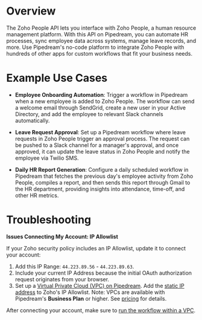 # Overview

The Zoho People API lets you interface with Zoho People, a human resource management platform. With this API on Pipedream, you can automate HR processes, sync employee data across systems, manage leave records, and more. Use Pipedream's no-code platform to integrate Zoho People with hundreds of other apps for custom workflows that fit your business needs.

# Example Use Cases

- **Employee Onboarding Automation**: Trigger a workflow in Pipedream when a new employee is added to Zoho People. The workflow can send a welcome email through SendGrid, create a new user in your Active Directory, and add the employee to relevant Slack channels automatically.

- **Leave Request Approval**: Set up a Pipedream workflow where leave requests in Zoho People trigger an approval process. The request can be pushed to a Slack channel for a manager's approval, and once approved, it can update the leave status in Zoho People and notify the employee via Twilio SMS.

- **Daily HR Report Generation**: Configure a daily scheduled workflow in Pipedream that fetches the previous day's employee activity from Zoho People, compiles a report, and then sends this report through Gmail to the HR department, providing insights into attendance, time-off, and other HR metrics.

# Troubleshooting

**Issues Connecting My Account: IP Allowlist**

If your Zoho security policy includes an IP Allowlist, update it to connect your account:

1. Add this IP Range: `44.223.89.56` - `44.223.89.63`.
2. Include your current IP Address because the initial OAuth authorization request originates from your browser.
3. Set up a [Virtual Private Cloud (VPC) on Pipedream](https://pipedream.com/docs/workflows/vpc#create-a-new-vpc). Add the [static IP address](https://pipedream.com/docs/workflows/vpc#find-the-static-outbound-ip-address-for-a-vpc) to Zoho's IP Allowlist. Note: VPCs are available with Pipedream's **Business Plan** or higher. See [pricing](https://pipedream.com/pricing) for details.

After connecting your account, make sure to [run the workflow within a VPC](https://pipedream.com/docs/workflows/vpc#run-workflows-within-a-vpc).